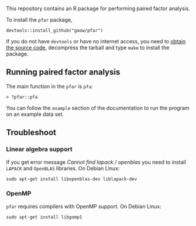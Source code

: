 This repository contains an R package for performing paired factor analysis.

To install the `pfar` package,
```
devtools::install_github("gaow/pfar")
```
If you do not have `devtools` or have no internet access, you need to [obtain the source code](https://github.com/gaow/pfar/archive/master.zip), decompress the tarball and type `make` to install the package.

## Running paired factor analysis

The main function in the `pfar` is `pfa`:
```
> ?pfar::pfa
```
You can follow the `example` section of the documentation to run the program on an example data set.

## Troubleshoot

### Linear algebra support
If you get error message *Cannot find lapack / openblas* you need to install `LAPACK` and `OpenBLAS` libraries. On Debian Linux:
```
sudo apt-get install libopenblas-dev liblapack-dev
```
### OpenMP
`pfar` requires compilers with OpenMP support. On Debian Linux:
```
sudo apt-get install libgomp1
```

